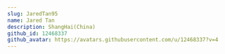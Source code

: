 ```yaml
---
slug: JaredTan95
name: Jared Tan
description: ShangHai(China)
github_id: 12468337
github_avatar: https://avatars.githubusercontent.com/u/12468337?v=4
---
```


